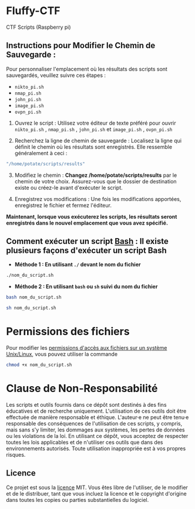 # Fluffy-CTF
CTF Scripts (Raspberry pi)


## Instructions pour Modifier le Chemin de Sauvegarde :

Pour personnaliser l'emplacement où les résultats des scripts sont sauvegardés, veuillez suivre ces étapes :
- `nikto_pi.sh`
- `nmap_pi.sh`
- `john_pi.sh`
- `image_pi.sh`
- `ovpn_pi.sh`

1. Ouvrez le script : Utilisez votre éditeur de texte préféré pour ouvrir `nikto_pi.sh` , `nmap_pi.sh` , `john_pi.sh` et `image_pi.sh` , `ovpn_pi.sh`

2. Recherchez la ligne de chemin de sauvegarde : Localisez la ligne qui définit le chemin où les résultats sont enregistrés. Elle ressemble généralement à ceci :

```js
"/home/potate/scripts/results"
```

3. Modifiez le chemin : **Changez /home/potate/scripts/results** par le chemin de votre choix. Assurez-vous que le dossier de destination existe ou créez-le avant d'exécuter le script.

4. Enregistrez vos modifications : Une fois les modifications apportées, enregistrez le fichier et fermez l'éditeur.

**Maintenant, lorsque vous exécuterez les scripts, les résultats seront enregistrés dans le nouvel emplacement que vous avez spécifié.**

## Comment exécuter un script [Bash](https://www.leshirondellesdunet.com/bash) : Il existe plusieurs façons d'exécuter un script Bash

- **Méthode 1 : En utilisant `./` devant le nom du fichier**
```bash
./nom_du_script.sh
```
- **Méthode 2 : En utilisant `bash` ou `sh` suivi du nom du fichier**
```bash
bash nom_du_script.sh
```
```bash
sh nom_du_script.sh
```

# Permissions des fichiers
Pour modifier les [permissions d'accès aux fichiers sur un système Unix/Linux](https://www.leshirondellesdunet.com/chmod-et-chown), vous pouvez utiliser la commande 
```bash
chmod +x nom_du_script.sh
```
# Clause de Non-Responsabilité

Les scripts et outils fournis dans ce dépôt sont destinés à des fins éducatives et de recherche uniquement. L'utilisation de ces outils doit être effectuée de manière responsable et éthique. L'auteur·e ne peut être tenu·e responsable des conséquences de l'utilisation de ces scripts, y compris, mais sans s'y limiter, les dommages aux systèmes, les pertes de données ou les violations de la loi. En utilisant ce dépôt, vous acceptez de respecter toutes les lois applicables et de n'utiliser ces outils que dans des environnements autorisés. Toute utilisation inappropriée est à vos propres risques.

## Licence
Ce projet est sous la [licence](https://github.com/PotiteBulle/Fluffy-CTF/blob/main/LICENSE) MIT. Vous êtes libre de l'utiliser, de le modifier et de le distribuer, tant que vous incluez la licence et le copyright d'origine dans toutes les copies ou parties substantielles du logiciel.